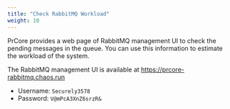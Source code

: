 ```yaml
---
title: "Check RabbitMQ Workload"
weight: 10
---
```


PrCore provides a web page of RabbitMQ management UI to check the pending messages in the queue. You can use this information to estimate the workload of the system.

The RabbitMQ management UI is available at https://prcore-rabbitmq.chaos.run

- Username: `Securely3578`
- Password: `V@mPcA3XnZ6srzR&`
